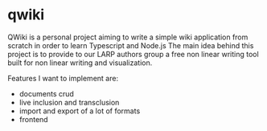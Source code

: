 # qwiki

QWiki is a personal project aiming to write a simple wiki application from scratch in order to learn Typescript and Node.js
The main idea behind this project is to provide to our LARP authors group a free non linear writing tool built for non linear writing
and visualization.

Features I want to implement are:
- documents crud
- live inclusion and transclusion
- import and export of a lot of formats
- frontend
